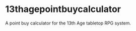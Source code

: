 13thagepointbuycalculator
=========================

A point buy calculator for the 13th Age tabletop RPG system.
